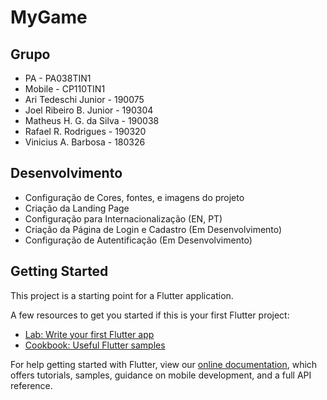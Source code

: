 # MyGame

## Grupo
- PA - PA038TIN1
- Mobile - CP110TIN1
- Ari Tedeschi Junior - 190075
- Joel Ribeiro B. Junior - 190304
- Matheus H. G. da Silva - 190038
- Rafael R. Rodrigues - 190320
- Vinicius A. Barbosa - 180326

## Desenvolvimento
- Configuração de Cores, fontes, e imagens do projeto
- Criação da Landing Page
- Configuração para Internacionalização (EN, PT)
- Criação da Página de Login e Cadastro (Em Desenvolvimento)
- Configuração de Autentificação (Em Desenvolvimento)

## Getting Started

This project is a starting point for a Flutter application.

A few resources to get you started if this is your first Flutter project:

- [Lab: Write your first Flutter app](https://flutter.dev/docs/get-started/codelab)
- [Cookbook: Useful Flutter samples](https://flutter.dev/docs/cookbook)

For help getting started with Flutter, view our
[online documentation](https://flutter.dev/docs), which offers tutorials,
samples, guidance on mobile development, and a full API reference.
